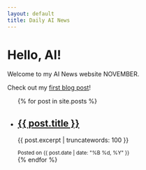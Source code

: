 ```yaml
---
layout: default
title: Daily AI News
---
```


# Hello, AI!

Welcome to my AI News website NOVEMBER.

Check out my [first blog post](./_posts/2024-09-29-and-so-it-begins.md)!

<ul>
  {% for post in site.posts %}
    <li>
      <h2><a href="{{ post.url | relative_url }}">{{ post.title }}</a></h2>
      <p>{{ post.excerpt | truncatewords: 100 }}</p>
      <small>Posted on {{ post.date | date: "%B %d, %Y" }}</small>
    </li>
  {% endfor %}
</ul>